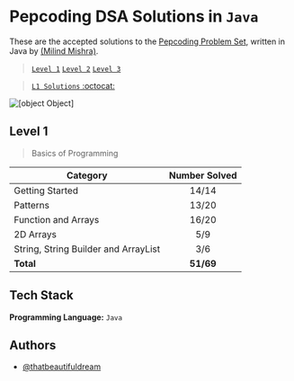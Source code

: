 # Pepcoding DSA Solutions in `Java`

These are the accepted solutions to the [Pepcoding Problem Set](https://www.pepcoding.com/resources/online-java-foundation/), written in Java by [(Milind Mishra)](https://milind.bio.link).


> [`Level 1`](https://www.pepcoding.com/resources/online-java-foundation)
> [`Level 2`](https://www.pepcoding.com/resources/data-structures-and-algorithms-in-java-levelup)
> [`Level 3`](https://www.pepcoding.com/resources/data-structures-and-algorithms-in-java-interview-prep)

>  [`L1 Solutions` :octocat:](https://github.com/thatbeautifuldream/dsa-level1)

![[object Object]](https://socialify.git.ci/thatbeautifuldream/pepcoding-dsa/image?description=1&language=1&name=1&owner=1&theme=Dark)


## Level 1
> Basics of Programming

| Category              | Number Solved |
|-----------------------|:-------------:|
| Getting Started       |    14/14     |
| Patterns              |    13/20     |
| Function and Arrays   |    16/20     |
| 2D Arrays             |      5/9     |
| String, String Builder and ArrayList |     3/6     |
| **Total**             |   **51/69**  |


## Tech Stack

**Programming Language:** `Java`


## Authors

- [@thatbeautifuldream](https://www.github.com/thatbeautifuldream)
